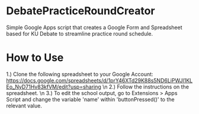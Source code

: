 # DebatePracticeRoundCreator
Simple Google Apps script that creates a Google Form and Spreadsheet based for KU Debate to streamline practice round schedule.

# How to Use
1.) Clone the following spreadsheet to your Google Account: https://docs.google.com/spreadsheets/d/1prY46XTd29K88s5ND6LiPWJl1KLEo_NyD71Hv83kfVM/edit?usp=sharing \n
2.) Follow the instructions on the spreadsheet. \n
3.) To edit the school output, go to Extensions > Apps Script and change the variable 'name' within 'buttonPressed()' to the relevant value.
